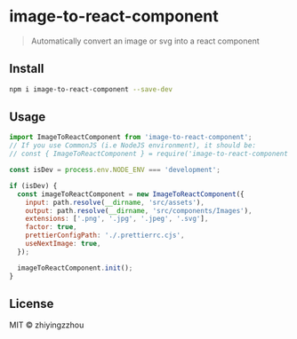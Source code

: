 # image-to-react-component

> Automatically convert an image or svg into a react component

## Install

```sh
npm i image-to-react-component --save-dev
```

## Usage

```js
import ImageToReactComponent from 'image-to-react-component';
// If you use CommonJS (i.e NodeJS environment), it should be:
// const { ImageToReactComponent } = require('image-to-react-component').default;

const isDev = process.env.NODE_ENV === 'development';

if (isDev) {
  const imageToReactComponent = new ImageToReactComponent({
    input: path.resolve(__dirname, 'src/assets'),
    output: path.resolve(__dirname, 'src/components/Images'),
    extensions: ['.png', '.jpg', '.jpeg', '.svg'],
    factor: true,
    prettierConfigPath: './.prettierrc.cjs',
    useNextImage: true,
  });

  imageToReactComponent.init();
}
```

## License

MIT © zhiyingzzhou
